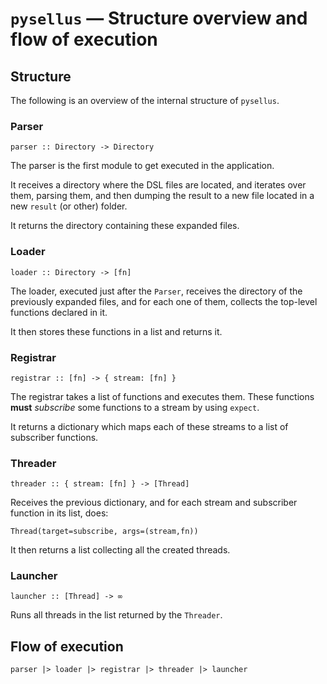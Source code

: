 # `pysellus` — Structure overview and flow of execution

## Structure

The following is an overview of the internal structure of `pysellus`.

### Parser

`parser :: Directory -> Directory`

The parser is the first module to get executed in the application.

It receives a directory where the DSL files are located, and iterates over them, parsing them, and then dumping the result to a new file located in a new `result` (or other) folder.

It returns the directory containing these expanded files.


### Loader

`loader :: Directory -> [fn]`

The loader, executed just after the `Parser`, receives the directory of the previously expanded files, and for each one of them, collects the top-level functions declared in it.

It then stores these functions in a list and returns it.


### Registrar

`registrar :: [fn] -> { stream: [fn] }`

The registrar takes a list of functions and executes them. These functions **must** _subscribe_ some functions to a stream by using `expect`.

It returns a dictionary which maps each of these streams to a list of subscriber functions.


### Threader

`threader :: { stream: [fn] } -> [Thread]`

Receives the previous dictionary, and for each stream and subscriber function in its list, does:

`Thread(target=subscribe, args=(stream,fn))`

It then returns a list collecting all the created threads.


### Launcher

`launcher :: [Thread] -> ∞`

Runs all threads in the list returned by the `Threader`.


## Flow of execution

`parser |> loader |> registrar |> threader |> launcher`

